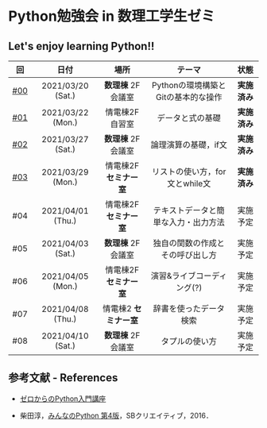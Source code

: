 # Python勉強会 in 数理工学生ゼミ

## Let's enjoy learning Python!!

|回|日付|場所|テーマ|状態|
| :---: | :---: | :---: | :---: | :---: |
|[#00](https://github.com/fumiyanll23/PythonLearning/tree/main/00)|2021/03/20 (Sat.)|**数理棟** 2F会議室|Pythonの環境構築とGitの基本的な操作|**実施済み**|
|[#01](https://github.com/fumiyanll23/PythonLearning/tree/main/01)|2021/03/22 (Mon.)|情電棟2F自習室|データと式の基礎|**実施済み**|
|[#02](https://github.com/fumiyanll23/PythonLearning/tree/main/02)|2021/03/27 (Sat.)|**数理棟** 2F会議室|論理演算の基礎，if文|**実施済み**|
|[#03](https://github.com/fumiyanll23/PythonLearning/tree/main/03)|2021/03/29 (Mon.)|情電棟2F **セミナー室**|リストの使い方，for文とwhile文|**実施済み**|
|#04|2021/04/01 (Thu.)|情電棟2F **セミナー室**|テキストデータと簡単な入力・出力方法|実施予定|
|#05|2021/04/03 (Sat.)|**数理棟** 2F会議室|独自の関数の作成とその呼び出し方|実施予定|
|#06|2021/04/05 (Mon.)|情電棟2F **セミナー室**|演習&ライブコーディング(?)|実施予定|
|#07|2021/04/08 (Thu.)|情電棟2 **セミナー室**|辞書を使ったデータ検索|実施予定|
|#08|2021/04/10 (Sat.)|**数理棟** 2F会議室|タプルの使い方|実施予定|

## 参考文献 - References

- [ゼロからのPython入門講座](https://www.python.jp/train/index.html)

- 柴田淳，[みんなのPython 第4版](https://www.amazon.co.jp/%E3%81%BF%E3%82%93%E3%81%AA%E3%81%AEPython-%E7%AC%AC4%E7%89%88-%E6%9F%B4%E7%94%B0-%E6%B7%B3/dp/479738946X)，SBクリエイティブ，2016．
